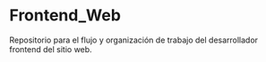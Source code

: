 # Frontend_Web
Repositorio para el flujo y organización de trabajo del desarrollador frontend del sitio web.
